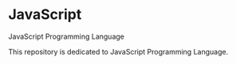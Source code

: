 # JavaScript
JavaScript Programming Language

This repository is dedicated to JavaScript Programming Language.

